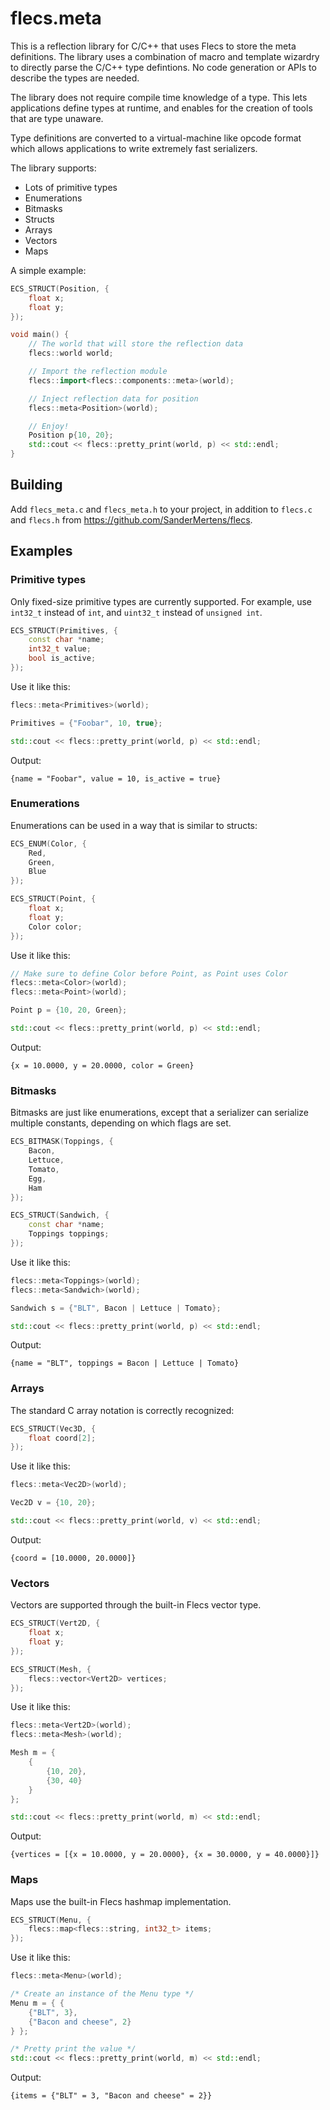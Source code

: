 # flecs.meta
This is a reflection library for C/C++ that uses Flecs to store the meta definitions. The library uses a combination of macro and template wizardry to directly parse the C/C++ type defintions. No code generation or APIs to describe the types are needed. 

The library does not require compile time knowledge of a type. This lets applications define types at runtime, and enables for the creation of tools that are type unaware.

Type definitions are converted to a virtual-machine like opcode format which allows applications to write extremely fast serializers.

The library supports:
 - Lots of primitive types
 - Enumerations
 - Bitmasks
 - Structs
 - Arrays
 - Vectors
 - Maps

A simple example:

```c++
ECS_STRUCT(Position, {
    float x;
    float y;
});

void main() {
    // The world that will store the reflection data
    flecs::world world;

    // Import the reflection module
    flecs::import<flecs::components::meta>(world);

    // Inject reflection data for position
    flecs::meta<Position>(world);

    // Enjoy!
    Position p{10, 20};
    std::cout << flecs::pretty_print(world, p) << std::endl;
}
```

## Building
Add `flecs_meta.c` and `flecs_meta.h` to your project, in addition to `flecs.c` and `flecs.h` from https://github.com/SanderMertens/flecs.

## Examples

### Primitive types
Only fixed-size primitive types are currently supported. For example, use 
`int32_t` instead of `int`, and `uint32_t` instead of `unsigned int`.

```c++
ECS_STRUCT(Primitives, {
    const char *name;
    int32_t value;
    bool is_active;
});
```

Use it like this:

```c++
flecs::meta<Primitives>(world);

Primitives = {"Foobar", 10, true};

std::cout << flecs::pretty_print(world, p) << std::endl;
```

Output:

```
{name = "Foobar", value = 10, is_active = true}
```

### Enumerations
Enumerations can be used in a way that is similar to structs: 

```c++
ECS_ENUM(Color, {
    Red,
    Green,
    Blue
});

ECS_STRUCT(Point, {
    float x;
    float y;
    Color color;
});
```

Use it like this:

```c++
// Make sure to define Color before Point, as Point uses Color
flecs::meta<Color>(world);
flecs::meta<Point>(world);

Point p = {10, 20, Green};

std::cout << flecs::pretty_print(world, p) << std::endl;
```

Output:

```
{x = 10.0000, y = 20.0000, color = Green}
```

### Bitmasks
Bitmasks are just like enumerations, except that a serializer can serialize multiple constants, depending on which flags are set.

```c++
ECS_BITMASK(Toppings, {
    Bacon,
    Lettuce,
    Tomato,
    Egg,
    Ham
});

ECS_STRUCT(Sandwich, {
    const char *name;
    Toppings toppings;
});
```

Use it like this:

```c++
flecs::meta<Toppings>(world);
flecs::meta<Sandwich>(world);

Sandwich s = {"BLT", Bacon | Lettuce | Tomato};

std::cout << flecs::pretty_print(world, p) << std::endl;
```

Output:

```
{name = "BLT", toppings = Bacon | Lettuce | Tomato}
```

### Arrays
The standard C array notation is correctly recognized:

```c++
ECS_STRUCT(Vec3D, {
    float coord[2];
});
```

Use it like this:

```c++
flecs::meta<Vec2D>(world);

Vec2D v = {10, 20};

std::cout << flecs::pretty_print(world, v) << std::endl;
```

Output:

```
{coord = [10.0000, 20.0000]}
```

### Vectors
Vectors are supported through the built-in Flecs vector type.

```c++
ECS_STRUCT(Vert2D, {
    float x;
    float y;
});

ECS_STRUCT(Mesh, {
    flecs::vector<Vert2D> vertices;
});
```

Use it like this:

```c++
flecs::meta<Vert2D>(world);
flecs::meta<Mesh>(world);

Mesh m = {
    {
        {10, 20},
        {30, 40}
    }
};

std::cout << flecs::pretty_print(world, m) << std::endl;
```

Output:

```
{vertices = [{x = 10.0000, y = 20.0000}, {x = 30.0000, y = 40.0000}]}
```

### Maps
Maps use the built-in Flecs hashmap implementation.

```c++
ECS_STRUCT(Menu, {
    flecs::map<flecs::string, int32_t> items;
});
```

Use it like this:

```c++
flecs::meta<Menu>(world);

/* Create an instance of the Menu type */
Menu m = { {
    {"BLT", 3},
    {"Bacon and cheese", 2}
} };

/* Pretty print the value */
std::cout << flecs::pretty_print(world, m) << std::endl;
```

Output:

```
{items = {"BLT" = 3, "Bacon and cheese" = 2}}
```

